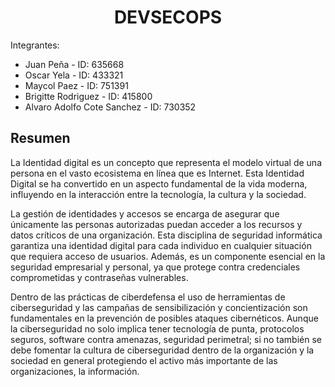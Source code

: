 # <h1 align="center"> DEVSECOPS </h1>

Integrantes:
 - Juan Peña - ID: 635668
 - Oscar Yela - ID: 433321
 - Maycol Paez - ID: 751391
 - Brigitte Rodriguez - ID: 415800
 - Alvaro Adolfo Cote Sanchez - ID: 730352

## Resumen

La Identidad digital es un concepto que representa el modelo virtual de una persona en el vasto ecosistema en línea que es Internet. Esta Identidad Digital se ha convertido en un aspecto fundamental de la vida moderna, influyendo en la interacción entre la tecnología, la cultura y la sociedad. 

La gestión de identidades y accesos se encarga de asegurar que únicamente las personas autorizadas puedan acceder a los recursos y datos críticos de una organización. Esta disciplina de seguridad informática garantiza una identidad digital para cada individuo en cualquier situación que requiera acceso de usuarios. Además, es un componente esencial en la seguridad empresarial y personal, ya que protege contra credenciales comprometidas y contraseñas vulnerables. 

Dentro de las prácticas de ciberdefensa el uso de herramientas de ciberseguridad y las campañas de sensibilización y concientización son fundamentales en la prevención de posibles ataques cibernéticos. Aunque la ciberseguridad no solo implica tener tecnología de punta, protocolos seguros, software contra amenazas, seguridad perimetral; si no también se debe fomentar la cultura de ciberseguridad dentro de la organización y la sociedad en general protegiendo el activo más importante de las organizaciones, la información. 
